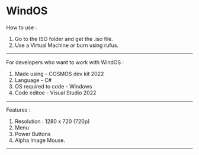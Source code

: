 # WindOS

How to use :
  1. Go to the ISO folder and get the .iso file.
  2. Use a Virtual Machine or burn using rufus.
-------------------------------------------------
For developers who want to work with WindOS :
  1. Made using - COSMOS dev kit 2022
  2. Language - C#
  3. OS required to code - Windows
  4. Code editoe - Visual Studio 2022
-------------------------------------------------
Features :
  1. Resolution : 1280 x 720 (720p)
  2. Menu
  3. Power Buttons
  4. Alpha Image Mouse.
-------------------------------------------------
